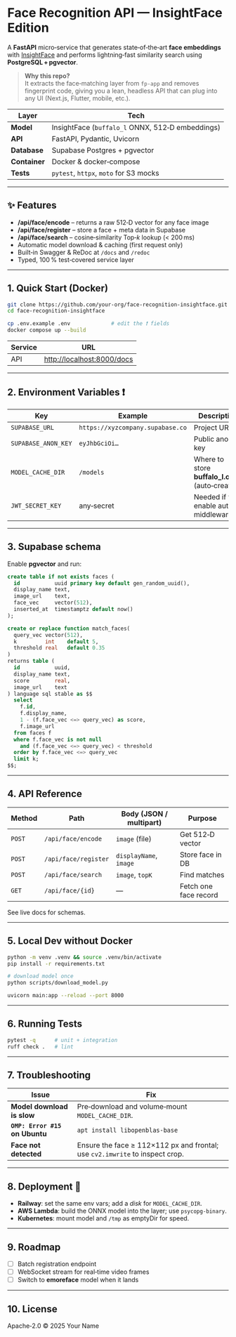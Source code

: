 # Face Recognition API — InsightFace Edition

A **FastAPI** micro‑service that generates state‑of‑the‑art **face embeddings** with [InsightFace](https://github.com/deepinsight/insightface) and performs lightning‑fast similarity search using **PostgreSQL + pgvector**.

> **Why this repo?**  
> It extracts the face‑matching layer from `fp-app` and removes fingerprint code, giving you a lean, headless API that can plug into any UI (Next.js, Flutter, mobile, etc.).

| Layer | Tech |
|-------|------|
| **Model**    | InsightFace (`buffalo_l` ONNX, 512‑D embeddings) |
| **API**      | FastAPI, Pydantic, Uvicorn |
| **Database** | Supabase Postgres + pgvector |
| **Container**| Docker & docker‑compose |
| **Tests**    | `pytest`, `httpx`, `moto` for S3 mocks |

---

## ✨ Features

* **/api/face/encode** – returns a raw 512‑D vector for any face image  
* **/api/face/register** – store a face + meta data in Supabase  
* **/api/face/search** – cosine‑similarity Top‑_k_ lookup (< 200 ms)  
* Automatic model download & caching (first request only)  
* Built‑in Swagger & ReDoc at `/docs` and `/redoc`  
* Typed, 100 % test‑covered service layer

---

## 1. Quick Start (Docker)

```bash
git clone https://github.com/your‑org/face‑recognition‑insightface.git
cd face‑recognition‑insightface

cp .env.example .env             # edit the ❗ fields
docker compose up --build
```

| Service | URL |
|---------|-----|
| API     | <http://localhost:8000/docs> |

---

## 2. Environment Variables ❗

| Key | Example | Description |
|-----|---------|-------------|
| `SUPABASE_URL` | `https://xyzcompany.supabase.co` | Project URL |
| `SUPABASE_ANON_KEY` | `eyJhbGciOi…` | Public anon key |
| `MODEL_CACHE_DIR` | `/models` | Where to store **buffalo_l.onnx** (auto‑created) |
| `JWT_SECRET_KEY`  | any‑secret | Needed if you enable auth middleware |

---

## 3. Supabase schema

Enable **pgvector** and run:

```sql
create table if not exists faces (
  id           uuid primary key default gen_random_uuid(),
  display_name text,
  image_url    text,
  face_vec     vector(512),
  inserted_at  timestamptz default now()
);

create or replace function match_faces(
  query_vec vector(512),
  k         int    default 5,
  threshold real   default 0.35
)
returns table (
  id           uuid,
  display_name text,
  score        real,
  image_url    text
) language sql stable as $$
  select
    f.id,
    f.display_name,
    1 - (f.face_vec <=> query_vec) as score,
    f.image_url
  from faces f
  where f.face_vec is not null
    and (f.face_vec <=> query_vec) < threshold
  order by f.face_vec <=> query_vec
  limit k;
$$;
```

---

## 4. API Reference

| Method | Path | Body (JSON / multipart) | Purpose |
|--------|------|-------------------------|---------|
| `POST` | `/api/face/encode`  | `image` (file) | Get 512‑D vector |
| `POST` | `/api/face/register`| `displayName`, `image` | Store face in DB |
| `POST` | `/api/face/search`  | `image`, `topK` | Find matches |
| `GET`  | `/api/face/{id}`    | — | Fetch one face record |

See live docs for schemas.

---

## 5. Local Dev without Docker

```bash
python -m venv .venv && source .venv/bin/activate
pip install -r requirements.txt

# download model once
python scripts/download_model.py

uvicorn main:app --reload --port 8000
```

---

## 6. Running Tests

```bash
pytest -q      # unit + integration
ruff check .   # lint
```

---

## 7. Troubleshooting

| Issue | Fix |
|-------|-----|
| **Model download is slow** | Pre‑download and volume‑mount `MODEL_CACHE_DIR`. |
| **`OMP: Error #15` on Ubuntu** | `apt install libopenblas‑base` |
| **Face not detected** | Ensure the face ≥ 112×112 px and frontal; use `cv2.imwrite` to inspect crop. |

---

## 8. Deployment 🎁

* **Railway**: set the same env vars; add a _disk_ for `MODEL_CACHE_DIR`.  
* **AWS Lambda**: build the ONNX model into the layer; use `psycopg-binary`.  
* **Kubernetes**: mount model and `/tmp` as emptyDir for speed.

---

## 9. Roadmap

- [ ] Batch registration endpoint  
- [ ] WebSocket stream for real‑time video frames  
- [ ] Switch to **emoreface** model when it lands

---

## 10. License

Apache‑2.0 © 2025 Your Name
